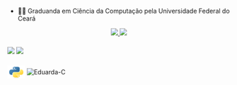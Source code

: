 - 👩‍🎓 Graduanda em Ciência da Computação pela Universidade Federal do Ceará



<div align="center">
  <a href="https://github.com/eduardanog">
    <img height="150em" src="https://github-readme-stats-sigma-five.vercel.app/api?username=eduardanog&show_icons=true&theme=dracula&include_all_commits=true&count_private=true"/>
  <img height="150em" src="https://github-readme-stats.vercel.app/api/top-langs/?username=eduardanog&layout=compact&theme=dracula&count_private=true"/>
</div>

###

<div>
  <a href = "mailto:eduardanogfreitas@gmail.com"><img src="https://img.shields.io/badge/-Gmail-%23333?style=for-the-badge&logo=gmail&logoColor=white" target="_blank"></a>
  <a href="https://www.linkedin.com/in/maria-eduarda-nogueira-a24238263/" target="_blank"><img src="https://img.shields.io/badge/-LinkedIn-%230077B5?style=for-the-badge&logo=linkedin&logoColor=white" target="_blank"></a> 
</div>

###
<div 
  <a href="https://github.com/eduardanog">
  <img align="center" alt="Eduarda-Python" height="30" width="40" src="https://raw.githubusercontent.com/devicons/devicon/master/icons/python/python-original.svg">
 <img align="center" alt="Eduarda-C" height="30" width="40"src="https://cdn.jsdelivr.net/gh/devicons/devicon/icons/c/c-original.svg" />
 </div>
